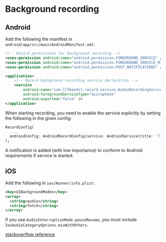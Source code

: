 # Background recording

## Android

Add the following the manifest in `android/app/src/main/AndroidManifest.xml`:

```xml
<!-- Record permissions for background recording -->
<uses-permission android:name="android.permission.FOREGROUND_SERVICE" />
<uses-permission android:name="android.permission.FOREGROUND_SERVICE_MICROPHONE" />
<uses-permission android:name="android.permission.POST_NOTIFICATIONS" />

<application>
    <!-- Record background recording service declaration -->
    <service
        android:name="com.llfbandit.record.service.AudioRecordingService"
        android:foregroundServiceType="microphone"
        android:exported="false" />
</application>
```

When starting recording, you need to enable the service explicitly by setting the following in the given config:
```dart
RecordConfig(
  ...,
  androidConfig: AndroidRecordConfig(service: AndroidService(title: 'Title', content: 'Content...'))
);
```

A notification is added (with low importance) to conform to Android requirements if service is started.

## iOS

Add the following in `ios/Runner/info.plist`:

```xml
<key>UIBackgroundModes</key>
<array>
  <string>audio</string>
  <string>fetch</string>
</array>
```

If you use `AudioInterruptionMode.pauseResume`, you must include `IosAudioCategoryOptions.mixWithOthers`.

[stackoverflow reference](https://stackoverflow.com/questions/29036294/avaudiorecorder-not-recording-in-background-after-audio-session-interruption-end/35544795#35544795)